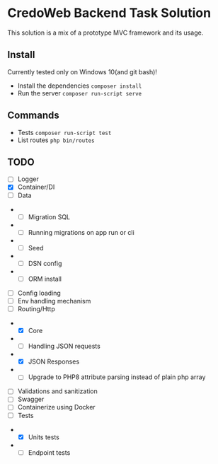 # CredoWeb Backend Task Solution

This solution is a mix of a prototype MVC framework and its usage.

## Install

Currently tested only on Windows 10(and git bash)!

- Install the dependencies `composer install`
- Run the server `composer run-script serve`

## Commands

- Tests `composer run-script test`
- List routes `php bin/routes`

## TODO

- [ ] Logger
- [x] Container/DI
- [ ] Data
- - [ ] Migration SQL
- - [ ] Running migrations on app run or cli
- - [ ] Seed
- - [ ] DSN config
- - [ ] ORM install
- [ ] Config loading
- [ ] Env handling mechanism
- [ ] Routing/Http
- - [x] Core
- - [ ] Handling JSON requests
- - [x] JSON Responses
- - [ ] Upgrade to PHP8 attribute parsing instead of plain php array
- [ ] Validations and sanitization
- [ ] Swagger
- [ ] Containerize using Docker
- [ ] Tests
- - [x] Units tests
- - [ ] Endpoint tests